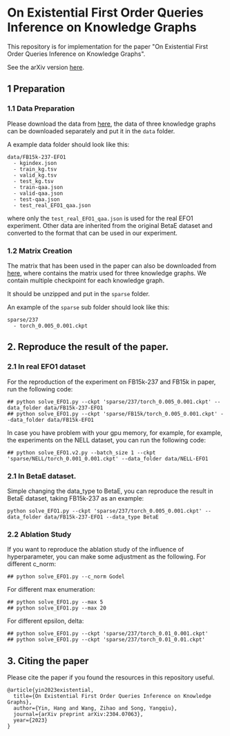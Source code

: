 # On Existential First Order Queries Inference on Knowledge Graphs

This repository is for implementation for the paper "On Existential First Order Queries Inference on Knowledge Graphs".

See the arXiv version [here](https://arxiv.org/abs/2304.07063).

## 1 Preparation

### 1.1 Data Preparation
Please download the data from [here](https://drive.google.com/drive/folders/17bPr6_ESqh5D0LgWNgpE4mY8gpg2iC5o?usp=sharing), 
the data of three knowledge graphs can be downloaded separately and put it in the `data` folder.

A example data folder should look like this:
```
data/FB15k-237-EFO1
  - kgindex.json
  - train_kg.tsv
  - valid_kg.tsv
  - test_kg.tsv
  - train-qaa.json
  - valid-qaa.json
  - test-qaa.json
  - test_real_EFO1_qaa.json
```

where only the `test_real_EFO1_qaa.json` is used for the real EFO1 experiment. Other data are inherited from the original BetaE dataset 
and converted to the format that can be used in our experiment.

### 1.2 Matrix Creation

The matrix that has been used in the paper can also be downloaded from [here](https://drive.google.com/drive/folders/17bPr6_ESqh5D0LgWNgpE4mY8gpg2iC5o?usp=sharing), 
where contains the matrix used for three knowledge graphs. We contain multiple checkpoint for each knowledge graph.

It should be unzipped and put in the `sparse` folder.

An example of the `sparse` sub folder should look like this:
```
sparse/237
  - torch_0.005_0.001.ckpt
```

## 2. Reproduce the result of the paper.

### 2.1 In real EFO1 dataset

For the reproduction of the experiment on FB15k-237 and FB15k in paper, run the following code:
```
## python solve_EFO1.py --ckpt 'sparse/237/torch_0.005_0.001.ckpt' --data_folder data/FB15k-237-EFO1
## python solve_EFO1.py --ckpt 'sparse/FB15k/torch_0.005_0.001.ckpt' --data_folder data/FB15k-EFO1
```

In case you have problem with your gpu memory, for example, for example, the experiments on the NELL dataset, you can run the following code:
```
## python solve_EFO1.v2.py --batch_size 1 --ckpt 'sparse/NELL/torch_0.001_0.001.ckpt' --data_folder data/NELL-EFO1
```

### 2.1 In BetaE dataset.

Simple changing the data_type to BetaE, you can reproduce the result in BetaE dataset, taking FB15k-237 as an example:
```
python solve_EFO1.py --ckpt 'sparse/237/torch_0.005_0.001.ckpt' --data_folder data/FB15k-237-EFO1 --data_type BetaE
```

### 2.2 Ablation Study
If you want to reproduce the ablation study of the influence of hyperparameter, you can make some adjustment as the following.
For different c_norm:
```
## python solve_EFO1.py --c_norm Godel
```
For different max enumeration:
```
## python solve_EFO1.py --max 5
## python solve_EFO1.py --max 20
```

For different epsilon, delta:
```
## python solve_EFO1.py --ckpt 'sparse/237/torch_0.01_0.001.ckpt'
## python solve_EFO1.py --ckpt 'sparse/237/torch_0.01_0.01.ckpt'
```

## 3. Citing the paper

Please cite the paper if you found the resources in this repository useful.

```
@article{yin2023existential,
  title={On Existential First Order Queries Inference on Knowledge Graphs},
  author={Yin, Hang and Wang, Zihao and Song, Yangqiu},
  journal={arXiv preprint arXiv:2304.07063},
  year={2023}
}
